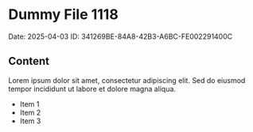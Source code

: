 # Dummy File 1118

Date: 2025-04-03
ID: 341269BE-84A8-42B3-A6BC-FE002291400C

## Content

Lorem ipsum dolor sit amet, consectetur adipiscing elit.
Sed do eiusmod tempor incididunt ut labore et dolore magna aliqua.

* Item 1
* Item 2
* Item 3
